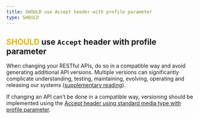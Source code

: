 ```yaml
---
title: SHOULD use Accept header with profile parameter
type: SHOULD
---
```




## <span style="color: #F1B500;">SHOULD</span> use `Accept` header with profile parameter

When changing your RESTful APIs, do so in a compatible way and avoid generating additional API versions. 
Multiple versions can significantly complicate understanding, testing, maintaining, evolving, operating and releasing our systems ([supplementary reading](http://martinfowler.com/articles/enterpriseREST.html)).

If changing an API can’t be done in a compatible way, versioning should be implemented using the 
[Accept header using standard media type with profile parameter](../topics/versioning.md#accept-header-using-standard-media-type-with-profile-parameter).

